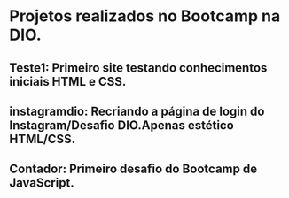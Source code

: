 # Projetos realizados no Bootcamp na DIO.
## Teste1: Primeiro site testando conhecimentos iniciais HTML e CSS.
## instagramdio: Recriando a página de login do Instagram/Desafio DIO.Apenas estético HTML/CSS.
## Contador: Primeiro desafio do Bootcamp de JavaScript.